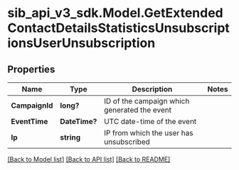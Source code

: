 # sib_api_v3_sdk.Model.GetExtendedContactDetailsStatisticsUnsubscriptionsUserUnsubscription
## Properties

Name | Type | Description | Notes
------------ | ------------- | ------------- | -------------
**CampaignId** | **long?** | ID of the campaign which generated the event | 
**EventTime** | **DateTime?** | UTC date-time of the event | 
**Ip** | **string** | IP from which the user has unsubscribed | 

[[Back to Model list]](../README.md#documentation-for-models) [[Back to API list]](../README.md#documentation-for-api-endpoints) [[Back to README]](../README.md)

